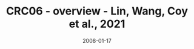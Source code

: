 ---
title: CRC06 - overview - Lin, Wang, Coy et al., 2021
image: https://labsyspharm.github.io/HTA-CRCATLAS-1/images/thumbnail-crc06-overview.jpg
date: '2008-01-17'
minerva_link: https://labsyspharm.github.io/HTA-CRCATLAS-1/minerva/crc06-overview.html
info_link: null
show_page_link: false
---